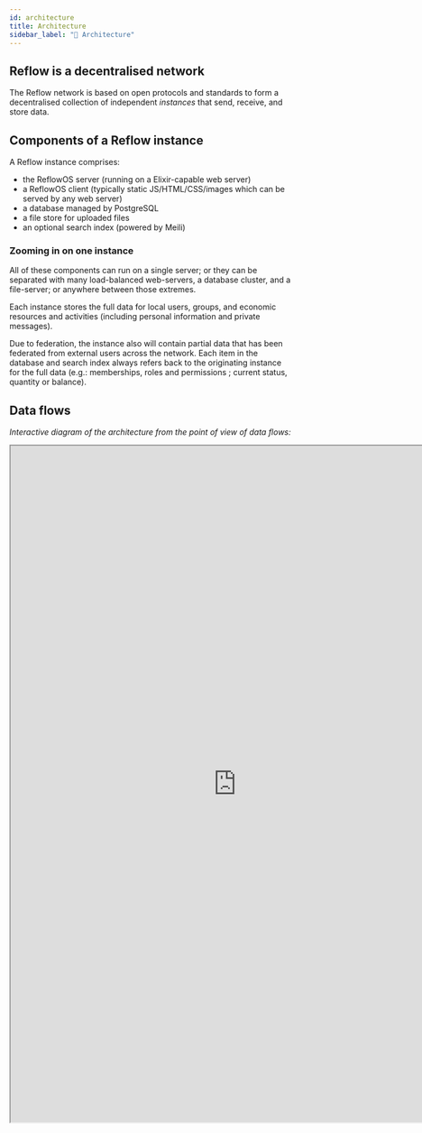 ```yaml
---
id: architecture
title: Architecture
sidebar_label: "🔩 Architecture"
---
```


## Reflow is a decentralised network

The Reflow network is based on open protocols and standards to form a decentralised collection of independent *instances* that send, receive, and store data. 

## Components of a Reflow instance

A Reflow instance comprises: 

- the ReflowOS server (running on a Elixir-capable web server)
- a ReflowOS client (typically static JS/HTML/CSS/images which can be served by any web server)
- a database managed by PostgreSQL
- a file store for uploaded files
- an optional search index (powered by Meili)

### Zooming in on one instance

All of these components can run on a single server; or they can be separated with many load-balanced web-servers, a database cluster, and a file-server; or anywhere between those extremes.

Each instance stores the full data for local users, groups, and economic resources and activities (including personal information and private messages).

Due to federation, the instance also will contain partial data that has been federated from external users across the network. Each item in the database and search index always refers back to the originating instance for the full data (e.g.: memberships, roles and permissions ; current status, quantity or balance).


## Data flows

*Interactive diagram of the architecture from the point of view of data flows:*

<iframe width="800" height="1200" src="https://whimsical.com/embed/KaHd3DwFm69YMLj94fUweA"></iframe>

